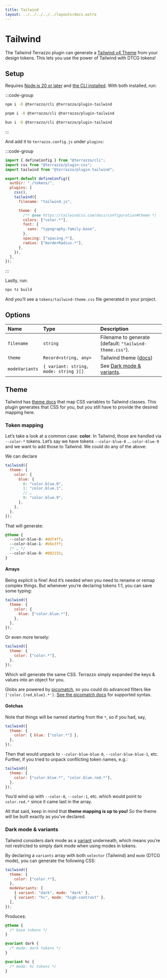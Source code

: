 ```yaml
---
title: Tailwind
layout: ../../../../../layouts/docs.astro
---
```


# Tailwind

The Tailwind Terrazzo plugin can generate a [Tailwind v4 Theme](https://tailwindcss.com/docs/theme#theme) from your design tokens. This lets you use the power of Tailwind with DTCG tokens!

## Setup

Requires [Node.js 20 or later](https://nodejs.org) and [the CLI installed](/docs/cli). With both installed, run:

:::code-group

```sh [npm]
npm i -D @terrazzo/cli @terrazzo/plugin-tailwind
```

```sh [pnpm]
pnpm i -D @terrazzo/cli @terrazzo/plugin-tailwind
```

```sh [bun]
bun i -D @terrazzo/cli @terrazzo/plugin-tailwind
```

:::

And add it to `terrazzo.config.js` under `plugins`:

:::code-group

```js [terrazzo.config.js]
import { defineConfig } from "@terrazzo/cli";
import css from "@terrazzo/plugin-css";
import tailwind from "@terrazzo/plugin-tailwind";

export default defineConfig({
  outDir: "./tokens/",
  plugins: [
    css(),
    tailwind({
      filename: "tailwind.js",

      theme: {
        /** @see https://tailwindcss.com/docs/configuration#theme */
        colors: ["color.*"],
        font: {
          sans: "typography.family.base",
        },
        spacing: ["spacing.*"],
        radius: ["borderRadius.*"],
      },
    }),
  ],
});
```

:::

Lastly, run:

```sh
npx tz build
```

And you’ll see a `tokens/tailwind-theme.css` file generated in your project.

## Options

| Name           | Type                                  | Description                                             |
| :------------- | :------------------------------------ | :------------------------------------------------------ |
| `filename`     | `string`                              | Filename to generate (default: `"tailwind-theme.css"`). |
| `theme`        | `Record<string, any>`                 | Tailwind theme ([docs](#theme))                         |
| `modeVariants` | `{ variant: string, mode: string }[]` | See [Dark mode & variants](#dark-mode-&-variants).      |

## Theme

Tailwind has [theme docs](https://tailwindcss.com/docs/theme) that map CSS variables to Tailwind classes. This plugin generates that CSS for you, but you still have to provide the desired mapping here.

### Token mapping

Let’s take a look at a common case: **color**. In Tailwind, those are handled via `--color-*` tokens. Let’s say we have tokens `--color-blue-0` … `color-blue-9` and we want to add those to Tailwind. We could do any of the above:

We can declare

```js
tailwind({
  theme: {
    color: {
      blue: {
        0: "color.blue.0",
        1: "color.blue.1",
        // …
        9: "color.blue.9",
      },
    },
  },
});
```

That will generate:

```css
@theme {
  --color-blue-0: #ddf4ff;
  --color-blue-1: #b6e3ff;
  /* … */
  --color-blue-9: #002155;
}
```

#### Arrays

Being explicit is fine! And it’s needed when you need to rename or remap complex things. But whenever you’re declaring tokens 1:1, you can save some typing:

```js
tailwind({
  theme: {
    color: {
      blue: ["color.blue.*"],
    },
  },
});
```

Or even more tersely:

```js
tailwind({
  theme: {
    color: ["color.*"],
  },
});
```

Which will generate the same CSS. Terrazzo simply expanded the keys & values into an object for you.

Globs are powered by [picomatch](https://www.npmjs.com/package/picomatch), so you could do advanced filters like `['color.{red,blue}.*']`. [See the picomatch docs](https://www.npmjs.com/package/picomatch) for supported syntax.

#### Gotchas

Note that things will be named starting from the `*`, so if you had, say,

```js
tailwind({
  theme: {
    color: { blue: ["color.*"] },
  },
});
```

Then that would unpack to `--color-blue-blue-0`, `--color-blue-blue-1`, etc. Further, if you tried to unpack conflicting token names, e.g.:

```js
tailwind({
  theme: {
    color: ["color.blue.*", "color.blue.red.*"],
  },
});
```

You’d wind up with `--color-0`, `--color-1`, etc. which would point to `color.red.*` since it came last in the array.

All that said, keep in mind that **theme mapping is up to you!** So the theme will be built exactly as you’ve declared.

### Dark mode & variants

Tailwind considers dark mode as a [variant](https://tailwindcss.com/docs/functions-and-directives#variant-directive) underneath, which means you’re not restricted to simply dark mode when using modes in tokens.

By declaring a `variants` array with both `selector` (Tailwind) and `mode` (DTCG mode), you can generate the following CSS:

```js
tailwind({
  theme: {
    color: ["color.*"],
  },
  modeVariants: [
    { variant: "dark", mode: "dark" },
    { variant: "hc", mode: "high-contrast" },
  ],
});
```

Produces:

```css
@theme {
  /* base tokens */
}

@variant dark {
  /* mode: dark tokens */
}

@variant hc {
  /* mode: hc tokens */
}
```
